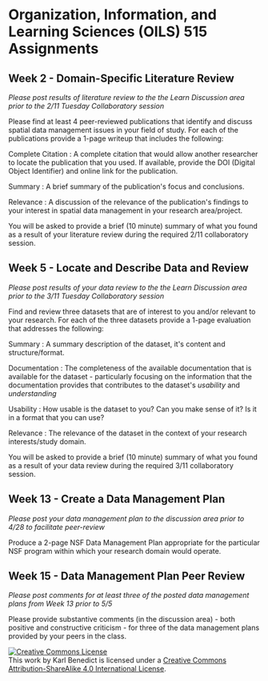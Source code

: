 # Organization, Information, and Learning Sciences (OILS) 515 Assignments #

## Week 2 - Domain-Specific Literature Review ##

*Please post results of literature review to the the Learn Discussion area prior to the 2/11 Tuesday Collaboratory session*

Please find at least 4 peer-reviewed publications that identify and discuss spatial data management issues in your field of study. For each of the publications provide a 1-page writeup that includes the following:

Complete Citation
:	A complete citation that would allow another researcher to locate the publication that you used. If available, provide the DOI (Digital Object Identifier) and online link for the publication. 

Summary
:	A brief summary of the publication's focus and conclusions.

Relevance
:	A discussion of the relevance of the publication's findings to your interest in spatial data management in your research area/project. 

You will be asked to provide a brief (10 minute) summary of what you found as a result of your literature review during the required 2/11 collaboratory session. 




## Week 5 - Locate and Describe Data and Review ##

*Please post results of your data review to the the Learn Discussion area prior to the 3/11 Tuesday Collaboratory session*

Find and review three datasets that are of interest to you and/or relevant to your research. For each of the three datasets provide a 1-page evaluation that addresses the following:

Summary
:	A summary description of the dataset, it's content and structure/format. 

Documentation
:	The completeness of the available documentation that is available for the dataset - particularly focusing on the information that the documentation provides that contributes to the dataset's *usability* and *understanding*

Usability
:	How usable is the dataset to you? Can you make sense of it? Is it in a format that you can use? 

Relevance
:	The relevance of the dataset in the context of your research interests/study domain. 

You will be asked to provide a brief (10 minute) summary of what you found as a result of your data review during the required 3/11 collaboratory session. 




## Week 13 - Create a Data Management Plan ##

*Please post your data management plan to the discussion area prior to 4/28 to facilitate peer-review*

Produce a 2-page NSF Data Management Plan appropriate for the particular NSF program within which your research domain would operate. 




## Week 15 - Data Management Plan Peer Review ##

*Please post comments for at least three of the posted data management plans from Week 13 prior to 5/5*

Please provide substantive comments (in the discussion area) - both positive and constructive criticism - for three of the data management plans provided by your peers in the class. 


<div class="license"><a rel="license" href="http://creativecommons.org/licenses/by-sa/4.0/"><img alt="Creative Commons License" style="border-width:0" src="http://i.creativecommons.org/l/by-sa/4.0/88x31.png" /></a><br />This work by <span xmlns:cc="http://creativecommons.org/ns#" property="cc:attributionName">Karl Benedict</span> is licensed under a <a rel="license" href="http://creativecommons.org/licenses/by-sa/4.0/">Creative Commons Attribution-ShareAlike 4.0 International License</a>.</div>